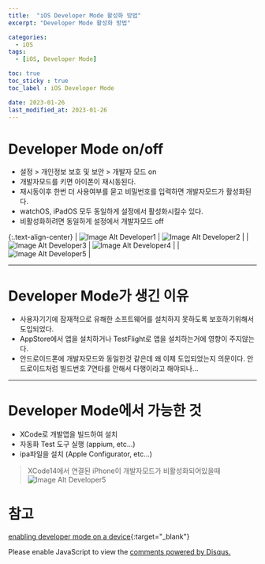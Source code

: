 ```yaml
---
title:  "iOS Developer Mode 활성화 방법"
excerpt: "Developer Mode 활성화 방법"

categories:
  - iOS
tags:
  - [iOS, Developer Mode]

toc: true
toc_sticky : true
toc_label : iOS Developer Mode

date: 2023-01-26
last_modified_at: 2023-01-26
---
```


# Developer Mode on/off

- 설정 > 개인정보 보호 및 보안 > 개발자 모드 on
- 개발자모드를 키면 아이폰이 재시동된다.
- 재시동이후 한번 더 사용여부를 묻고 비밀번호를 입력하면 개발자모드가 활성화된다.
- watchOS, iPadOS 모두 동일하게 설정에서 활성화시킬수 있다.
- 비활성화하려면 동일하게 설정에서 개발자모드 off

{:.text-align-center}
| ![Image Alt Developer1](/assets/img/contents/developMode/developerMode1.png) | ![Image Alt Developer2](/assets/img/contents/developMode/developerMode2.png) |
| ![Image Alt Developer3](/assets/img/contents/developMode/developerMode3.png) | ![Image Alt Developer4](/assets/img/contents/developMode/developerMode4.png) |
| ![Image Alt Developer5](/assets/img/contents/developMode/developerMode5.png) |

---

# Developer Mode가 생긴 이유

- 사용자기기에 잠재적으로 유해한 소프트웨어를 설치하지 못하도록 보호하기위해서 도입되었다.
- AppStore에서 앱을 설치하거나 TestFlight로 앱을 설치하는거에 영향이 주지않는다.
- 안드로이드폰에 개발자모드와 동일한것 같은데 왜 이제 도입되었는지 의문이다. 안드로이드처럼 빌드번호 7연타를 안해서 다행이라고 해야되나...

---

# Developer Mode에서 가능한 것

- XCode로 개발앱을 빌드하여 설치
- 자동화 Test 도구 실행 (appium, etc...)
- ipa파일을 설치 (Apple Configurator, etc...)

> XCode14에서 연결된 iPhone이 개발자모드가 비활성화되어있을때
  ![Image Alt Developer5](/assets/img/contents/developMode/disabled_developMode.png)

# 참고
[enabling developer mode on a device](https://developer.apple.com/documentation/xcode/enabling-developer-mode-on-a-device){:target="_blank"}


<div id="disqus_thread"></div>
<script>
    /**
    *  RECOMMENDED CONFIGURATION VARIABLES: EDIT AND UNCOMMENT THE SECTION BELOW TO INSERT DYNAMIC VALUES FROM YOUR PLATFORM OR CMS.
    *  LEARN WHY DEFINING THESE VARIABLES IS IMPORTANT: https://disqus.com/admin/universalcode/#configuration-variables    */
    
    var disqus_config = function () {
    this.page.url = PAGE_URL;  // Replace PAGE_URL with your page's canonical URL variable
    this.page.identifier = PAGE_IDENTIFIER; // Replace PAGE_IDENTIFIER with your page's unique identifier variable
    };
    
    (function() { // DON'T EDIT BELOW THIS LINE
    var d = document, s = d.createElement('script');
    s.src = 'https://changok89-github-io.disqus.com/embed.js';
    s.setAttribute('data-timestamp', +new Date());
    (d.head || d.body).appendChild(s);
    })();
</script>
<noscript>Please enable JavaScript to view the <a href="https://disqus.com/?ref_noscript">comments powered by Disqus.</a></noscript>